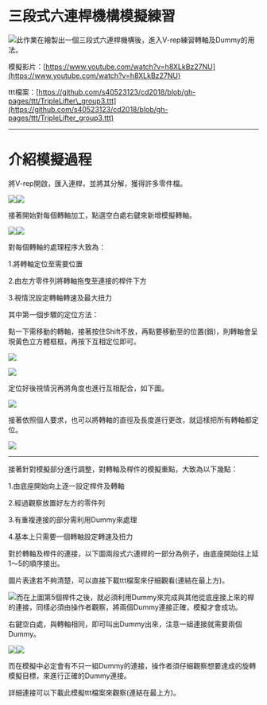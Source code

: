 # 三段式六連桿機構模擬練習

![](./../../assets/27.png)此作業在繪製出一個三段式六連桿機構後，進入V-rep練習轉軸及Dummy的用法。

模擬影片：​[https://www.youtube.com/watch?v=h8XLkBz27NU](https://www.youtube.com/watch?v=h8XLkBz27NU)​

ttt檔案：[https://github.com/s40523123/cd2018/blob/gh-pages/ttt/TripleLifter\_group3.ttt](https://github.com/s40523123/cd2018/blob/gh-pages/ttt/TripleLifter_group3.ttt)

---

# 介紹模擬過程

將V-rep開啟，匯入連桿，並將其分解，獲得許多零件檔。

![](/assets/12.png)![](/assets/13.png)

接著開始對每個轉軸加工，點選空白處右鍵來新增模擬轉軸。

![](/assets/14.png)![](/assets/15.png)

對每個轉軸的處理程序大致為：

1.將轉軸定位至需要位置

2.由左方零件列將轉軸拖曳至連接的桿件下方

3.視情況設定轉軸轉速及最大扭力

其中第一個步驟的定位方法：

點一下需移動的轉軸，接著按住Shift不放，再點要移動至的位置\(銷\)，則轉軸會呈現黃色立方體框框，再按下互相定位即可。

![](/assets/16.png)

![](/assets/17.png)

定位好後視情況再將角度也進行互相配合，如下圖。

![](/assets/18.png)

接著依照個人要求，也可以將轉軸的直徑及長度進行更改，就這樣把所有轉軸都定位。

![](/assets/28.png)

---

接著針對模擬部分進行調整，對轉軸及桿件的模擬重點，大致為以下幾點：

1.由底座開始向上逐一設定桿件及轉軸

2.經過觀察放置好左方的零件列

3.有重複連接的部分需利用Dummy來處理

4.基本上只需要一個轉軸設定轉速及扭力

對於轉軸及桿件的連接，以下圖兩段式六連桿的一部分為例子，由底座開始往上延1～5的順序接出。

圖片表達若不夠清楚，可以直接下載ttt檔案來仔細觀看\(連結在最上方\)。

![](/assets/21.png)而在上圖第5個桿件之後，就必須利用Dummy來完成與其他從底座接上來的桿的連接，同樣必須由操作者觀察，將兩個Dummy連接正確，模擬才會成功。

右鍵空白處，與轉軸相同，即可叫出Dummy出來，注意一組連接就需要兩個Dummy。

![](/assets/22.png)![](/assets/23.png)

而在模擬中必定會有不只一組Dummy的連接，操作者須仔細觀察想要達成的旋轉模擬目標，來進行正確的Dummy連接。

詳細連接可以下載此模擬ttt檔案來觀察\(連結在最上方\)。

